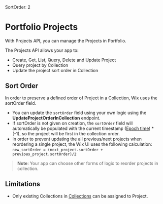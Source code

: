 SortOrder: 2
# Portfolio Projects

With Projects API, you can manage the Projects in Portfolio.

The Projects API allows your app to:

*   Create, Get, List, Query, Delete and Update Project
*   Query project by Collection
*   Update the project sort order in Collection

## Sort Order
In order to preserve a defined order of Project in a Collection, Wix uses the sortOrder field.

* You can update the `sortOrder` field using your own logic using the **UpdateProjectOrderInCollection** endpoint.
* If sortOrder is not given on creation, the `sortOrder` field will automatically be populated with the current timestamp ([Epoch time](https://en.wikipedia.org/wiki/Unix_time)) * (-1), so the project will be first in the collection order.
* In order to prevent updating the all previous/next projects when reordering a single project, the Wix UI uses the following calculation:  
  `new_sortOrder = (next_project.sortOrder + previous_project.sortOrder)/2`

> **Note**: Your app can choose other forms of logic to reorder projects in collection.
> 
## Limitations

+ Only existing Collections in [Collections](https://bo.wix.com/wix-docs/rest/drafts/collections) can be assigned to Project.
